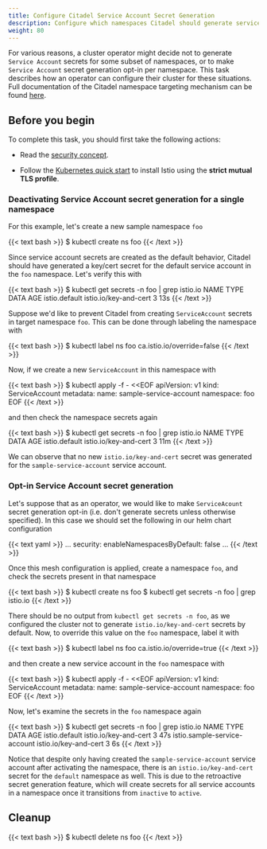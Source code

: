 ```yaml
---
title: Configure Citadel Service Account Secret Generation
description: Configure which namespaces Citadel should generate service account secrets for.
weight: 80
---
```


For various reasons, a cluster operator might decide not to generate `Service Account` secrets for some subset of namespaces, or to make `Service Account` secret generation opt-in per namespace. This task describes how an operator can configure their cluster for these situations. Full documentation of the Citadel namespace targeting mechanism can be found [here](/docs/concepts/security/#how-citadel-determines-whether-to-create-service-account-secrets).

## Before you begin

To complete this task, you should first take the following actions:

* Read the [security concept](/docs/concepts/security/#how-citadel-determines-whether-to-create-service-account-secrets).

* Follow the [Kubernetes quick start](/docs/setup/install/kubernetes/) to install Istio using the **strict mutual TLS profile**.

### Deactivating Service Account secret generation for a single namespace

For this example, let's create a new sample namespace `foo`

{{< text bash >}}
$ kubectl create ns foo
{{< /text >}}

Since service account secrets are created as the default behavior, Citadel should have generated a key/cert secret for the default service account in the `foo` namespace. Let's verify this with

{{< text bash >}}
$ kubectl get secrets -n foo | grep istio.io
NAME                    TYPE                           DATA      AGE
istio.default           istio.io/key-and-cert          3         13s
{{< /text >}}

Suppose we'd like to prevent Citadel from creating `ServiceAccount` secrets in target namespace `foo`. This can be done through labeling the namespace with

{{< text bash >}}
$ kubectl label ns foo ca.istio.io/override=false
{{< /text >}}

Now, if we create a new `ServiceAccount` in this namespace with

{{< text bash >}}
$ kubectl apply -f - <<EOF
apiVersion: v1
kind: ServiceAccount
metadata:
  name: sample-service-account
  namespace: foo
EOF
{{< /text >}}

and then check the namespace secrets again

{{< text bash >}}
$ kubectl get secrets -n foo | grep istio.io
NAME                    TYPE                           DATA      AGE
istio.default           istio.io/key-and-cert          3         11m
{{< /text >}}

We can observe that no new `istio.io/key-and-cert` secret was generated for the `sample-service-account` service account.

### Opt-in Service Account secret generation

Let's suppose that as an operator, we would like to make `ServiceAcount` secret generation opt-in (i.e. don't generate secrets unless otherwise specified). In this case we should set the following in our helm chart configuration

{{< text yaml >}}
...
security:
    enableNamespacesByDefault: false
...
{{< /text >}}

Once this mesh configuration is applied, create a namespace `foo`, and check the secrets present in that namespace

{{< text bash >}}
$ kubectl create ns foo
$ kubectl get secrets -n foo | grep istio.io
{{< /text >}}

There should be no output from `kubectl get secrets -n foo`, as we configured the cluster not to generate `istio.io/key-and-cert` secrets by default. Now, to override this value on the `foo` namespace, label it with

{{< text bash >}}
$ kubectl label ns foo ca.istio.io/override=true
{{< /text >}}

and then create a new service account in the `foo` namespace with

{{< text bash >}}
$ kubectl apply -f - <<EOF
apiVersion: v1
kind: ServiceAccount
metadata:
  name: sample-service-account
  namespace: foo
EOF
{{< /text >}}

Now, let's examine the secrets in the `foo` namespace again

{{< text bash >}}
$ kubectl get secrets -n foo | grep istio.io
NAME                                 TYPE                                  DATA   AGE
istio.default                        istio.io/key-and-cert                 3      47s
istio.sample-service-account         istio.io/key-and-cert                 3      6s
{{< /text >}}

Notice that despite only having created the `sample-service-account` service account after activating the namespace, there is an `istio.io/key-and-cert` secret for the `default` namespace as well. This is due to the retroactive secret generation feature, which will create secrets for all service accounts in a namespace once it transitions from `inactive` to `active`.

## Cleanup

{{< text bash >}}
$ kubectl delete ns foo
{{< /text >}}